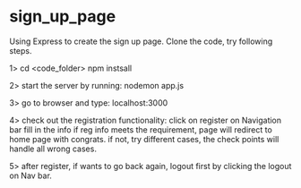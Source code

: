 # sign_up_page
Using Express to create the sign up page.
Clone the code, try following steps.

1> cd <code_folder> 
   npm instsall

2> start the server by running:
nodemon app.js

3> go to browser and type:
localhost:3000

4> check out the registration functionality:
click on register on Navigation bar
fill in the info 
if reg info meets the requirement, page will redirect to home page with congrats.
if not, try different cases, the check points will handle all wrong cases.

5> after register, if wants to go back again, logout first
   by clicking the logout on Nav bar.
   
